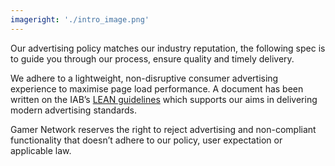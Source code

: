 ```yaml
---
imageright: './intro_image.png'
---
```


Our advertising policy matches our industry reputation, the following spec is to guide you through our process, ensure quality and timely delivery.

We adhere to a lightweight, non-disruptive consumer advertising experience to maximise page load performance. A document has been written on the IAB’s <a href="http://www.iab.com/newadportfolio" target="_blank">LEAN guidelines</a> which supports our aims in delivering modern advertising standards.

Gamer Network reserves the right to reject advertising and non-compliant functionality that doesn’t adhere to our policy, user expectation or applicable law.
